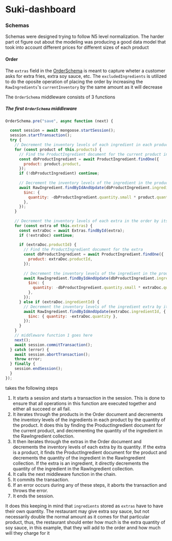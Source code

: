 # Suki-dashboard









### Schemas
Schemas were designed trying to follow N5 level normalization. The harder part ot figure out about the modeling was producing a good data model that took into account different prices for different sizes of each product

#### Order

The `extras` field in the [OrderSchema](./server/models/Products/Order.js) is meant to capture wheter a customer asks for extra fries, extra soy sauce, etc.
The `excludedIngredients` is utilized to do the oposite operation of placing the order by increasing the `RawIngredients`'s `currentInventory` by the same amount as it will decrease

The `OrderSchema` middleware consists of 3 functions

##### The first `OrderSchema` middleware
```javascript
OrderSchema.pre("save", async function (next) {
  
  const session = await mongoose.startSession();
  session.startTransaction();
  try {
    // Decrement the inventory levels of each ingredient in each product in the order by the quantity of the order
    for (const product of this.products) {
      // Find the ProductIngredient document for the current product in the order
      const dbProductIngredient = await ProductIngredient.findOne({
        product: product.product,
      });
      if (!dbProductIngredient) continue;
  
      // Decrement the inventory levels of the ingredient in the product by the quantity of the product in the order
      await RawIngredient.findByIdAndUpdate(dbProductIngredient.ingredient, {
        $inc: {
          quantity: -dbProductIngredient.quantity.small * product.quantity,
        },
      });
    }
  
    // Decrement the inventory levels of each extra in the order by its quantity
    for (const extra of this.extras) {
      const extraDoc = await Extras.findById(extra);
      if (!extraDoc) continue;
  
      if (extraDoc.productId) {
        // Find the ProductIngredient document for the extra
        const dbProductIngredient = await ProductIngredient.findOne({
          product: extraDoc.productId,
        });
  
        // Decrement the inventory levels of the ingredient in the product by the quantity of the extra multiplied by the small value in the product ingredient
        await RawIngredient.findByIdAndUpdate(dbProductIngredient.ingredient, {
          $inc: {
            quantity: -dbProductIngredient.quantity.small * extraDoc.quantity,
          },
        });
      } else if (extraDoc.ingredientId) {
        // Decrement the inventory levels of the ingredient extra by its quantity
        await RawIngredient.findByIdAndUpdate(extraDoc.ingredientId, {
          $inc: { quantity: -extraDoc.quantity },
        });
      }
    }
    // middleware function 1 goes here
    next();
    await session.commitTransaction();
  } catch (error) {
    await session.abortTransaction();
    throw error;
  } finally {
    session.endSession();
  }
});
```
takes the following steps
1. It starts a session and starts a transaction in the session. This is done to ensure that all operations in this function are executed together and either all succeed or all fail.
2. It iterates through the products in the Order document and decrements the inventory levels of the ingredients in each product by the quantity of the product. It does this by finding the ProductIngredient document for the current product, and decrementing the quantity of the ingredient in the RawIngredient collection.
3. It then iterates through the extras in the Order document and decrements the inventory levels of each extra by its quantity. If the extra is a product, it finds the ProductIngredient document for the product and decrements the quantity of the ingredient in the RawIngredient collection. If the extra is an ingredient, it directly decrements the quantity of the ingredient in the RawIngredient collection.
4. It calls the next middleware function in the chain.
5. It commits the transaction.
6. If an error occurs during any of these steps, it aborts the transaction and throws the error.
7. It ends the session.

It does this keeping in mind that `ingredients` stored as `extras` have to have their own quantity. The restaurant may give extra soy sauce, but not necessarily double the normal amount as it comes for that particular product, thus, the restaurant should enter how much is the extra quantity of soy sauce, in this example, that they will add to the order annd how much will they charge for it 

